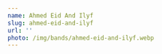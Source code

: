 ```yaml
---
name: Ahmed Eid And Ilyf
slug: ahmed-eid-and-ilyf
url: ''
photo: /img/bands/ahmed-eid-and-ilyf.webp
---
```

